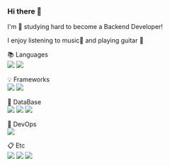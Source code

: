 ### Hi there 👋 <br>

I'm 🌱 studying hard to become a Backend Developer! <br>

I enjoy listening to music🎵 and playing guitar 🎸<br>


📚 Languages <br>
<img src="https://img.shields.io/badge/java-007396?style=for-the-badge&logo=OpenJDK&logoColor=white">
<img src="https://img.shields.io/badge/python-3776AB?style=for-the-badge&logo=python&logoColor=white">


💡 Frameworks <br>
<img src="https://img.shields.io/badge/spring boot-6DB33F?style=for-the-badge&logo=springboot&logoColor=white">
<img src="https://img.shields.io/badge/django-092E20?style=for-the-badge&logo=django&logoColor=white"> 


📁 DataBase <br>
<img src="https://img.shields.io/badge/mysql-4479A1?style=for-the-badge&logo=mysql&logoColor=white">
<img src="https://img.shields.io/badge/postgresql-4169E1?style=for-the-badge&logo=postgresql&logoColor=white">
<img src="https://img.shields.io/badge/Redis-DC382D?style=for-the-badge&logo=redis&logoColor=white">


📌 DevOps <br>
<img src="https://img.shields.io/badge/docker-2496ED?style=for-the-badge&logo=docker&logoColor=white">


📋 Etc <br>
<img src="https://img.shields.io/badge/apache kafka-231F20?style=for-the-badge&logo=apachekafka&logoColor=white">
<img src="https://img.shields.io/badge/rabbitmq-FF6F00?style=for-the-badge&logo=rabbitmq&logoColor=white"> 
<img src="https://img.shields.io/badge/celery-37814A?style=for-the-badge&logo=celery&logoColor=white"> 
